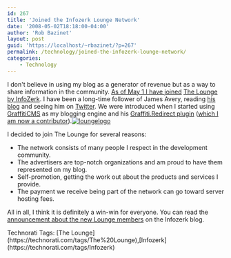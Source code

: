 ```yaml
---
id: 267
title: 'Joined the Infozerk Lounge Network'
date: '2008-05-02T18:18:00-04:00'
author: 'Rob Bazinet'
layout: post
guid: 'https://localhost/~rbazinet/?p=267'
permalink: /technology/joined-the-infozerk-lounge-network/
categories:
    - Technology
---
```


I don't believe in using my blog as a generator of revenue but as a way to share information in the community. [As of May 1 I have joined](https://infozerk.com/averyblog/may-lounge-update/) [The Lounge by InfoZerk](https://www.infozerk.com/thelounge/). I have been a long-time follower of James Avery, reading [his blog](https://infozerk.com/averyblog/) and seeing him on [Twitter](https://twitter.com/averyj). We were introduced when I started using [GraffitiCMS](https://graffiticms.com/) as my blogging engine and his [Graffiti.Redirect plugin](https://code.google.com/p/graffiti-redirect/) ([which I am now a contributor](https://infozerk.com/averyblog/graffiti-redirect-0-2/)).[![loungelogo](https://www.accidentaltechnologist.com/files/media/image/WindowsLiveWriter/JoinedtheInfozerkLounge_F33F/loungelogo_3.gif)](https://www.infozerk.com/thelounge/)

I decided to join The Lounge for several reasons:

- The network consists of many people I respect in the development community.
- The advertisers are top-notch organizations and am proud to have them represented on my blog.
- Self-promotion, getting the work out about the products and services I provide.
- The payment we receive being part of the network can go toward server hosting fees.

All in all, I think it is definitely a win-win for everyone. You can read the [announcement about the new Lounge members](https://infozerk.com/averyblog/may-lounge-update/) on the Infozerk blog.

<div class="wlWriterSmartContent" id="scid:0767317B-992E-4b12-91E0-4F059A8CECA8:1549319d-4ee4-456b-842a-a123c36968da" style="margin: 0px; padding: 0px; display: inline;">Technorati Tags: [The Lounge](https://technorati.com/tags/The%20Lounge),[Infozerk](https://technorati.com/tags/Infozerk)</div>
